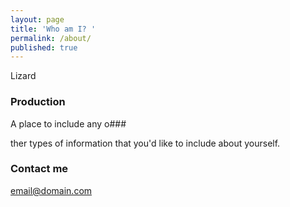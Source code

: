 ```yaml
---
layout: page
title: 'Who am I? '
permalink: /about/
published: true
---
```


Lizard

### Production

A place to include any o###

ther types of information that you'd like to include about yourself.

### Contact me

[email@domain.com](mailto:email@domain.com)
